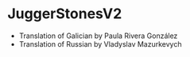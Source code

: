 # JuggerStonesV2

- Translation of Galician by Paula Rivera González
- Translation of Russian by Vladyslav Mazurkevych

